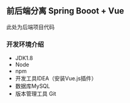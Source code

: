 ## 前后端分离 Spring Booot + Vue

此处为后端项目代码

### 开发环境介绍
* JDK1.8
* Node 
* npm
* 开发工具IDEA（安装Vue.js插件）
* 数据库MySQL
* 版本管理工具 Git
